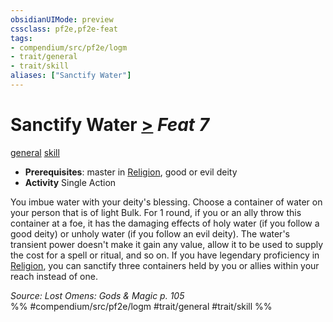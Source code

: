 ```yaml
---
obsidianUIMode: preview
cssclass: pf2e,pf2e-feat
tags:
- compendium/src/pf2e/logm
- trait/general
- trait/skill
aliases: ["Sanctify Water"]
---
```

# Sanctify Water  [>](rules/core-rulebook/chapter-9-playing-the-game.md#Actions "Single Action") *Feat 7*  
[general](rules/traits/general.md)  [skill](rules/traits/skill.md)  

- **Prerequisites**: master in [Religion](compendium/skills.md#Religion), good or evil deity
- **Activity** Single Action

You imbue water with your deity's blessing. Choose a container of water on your person that is of light Bulk. For 1 round, if you or an ally throw this container at a foe, it has the damaging effects of holy water (if you follow a good deity) or unholy water (if you follow an evil deity). The water's transient power doesn't make it gain any value, allow it to be used to supply the cost for a spell or ritual, and so on. If you have legendary proficiency in [Religion](compendium/skills.md#Religion), you can sanctify three containers held by you or allies within your reach instead of one.

*Source: Lost Omens: Gods & Magic p. 105*  
%% #compendium/src/pf2e/logm #trait/general #trait/skill %%